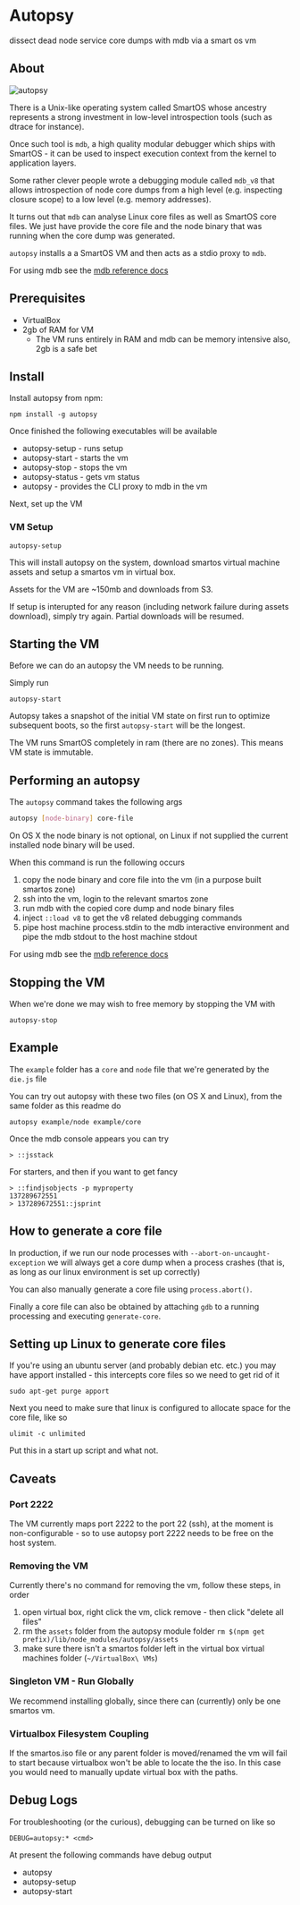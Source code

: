 # Autopsy

dissect dead node service core dumps with mdb via a smart os vm

## About

![autopsy](https://raw.githubusercontent.com/nearform/autopsy/master/rec/autopsy.gif)

There is a Unix-like operating system called SmartOS whose 
ancestry represents a strong investment in low-level 
introspection tools (such as dtrace for instance).

Once such tool is `mdb`, a high quality modular debugger which
ships with SmartOS - it can be used to inspect execution
context from the kernel to application layers.

Some rather clever people wrote a debugging module called `mdb_v8` 
that allows introspection of node core dumps from a high level (e.g.
inspecting closure scope) to a low level (e.g. memory addresses).

It turns out that `mdb` can analyse Linux core files as well
as SmartOS core files. We just have provide the core file 
and the node binary that was running when the core dump was 
generated.

`autopsy` installs a a SmartOS VM and then acts as a 
stdio proxy to `mdb`.

For using mdb see the [mdb reference docs][]

<!--
  TODO: gif screen cast
-->

## Prerequisites

* VirtualBox
* 2gb of RAM for VM
  * The VM runs entirely in RAM and mdb can be memory intensive also, 2gb is a safe bet

## Install

Install autopsy from npm:

```
npm install -g autopsy
```

Once finished the following executables will be available

* autopsy-setup - runs setup
* autopsy-start - starts the vm
* autopsy-stop - stops the vm
* autopsy-status - gets vm status
* autopsy - provides the CLI proxy to mdb in the vm

Next, set up the VM

### VM Setup

```
autopsy-setup
```

This will install autopsy on the system, download smartos
virtual machine assets and setup a smartos vm in virtual box. 

Assets for the VM are ~150mb and downloads from S3.

If setup is interupted for any reason (including network failure
during assets download), simply try again. Partial downloads will
be resumed.

## Starting the VM

Before we can do an autopsy the VM needs to be running. 

Simply run

```
autopsy-start
```

Autopsy takes a snapshot of the initial VM state on first run to
optimize subsequent boots, so the first `autopsy-start` will be 
the longest.

The VM runs SmartOS completely in ram (there are no zones).
This means VM state is immutable.

## Performing an autopsy

The `autopsy` command takes the following args

```sh
autopsy [node-binary] core-file
```

On OS X the node binary is not optional, on Linux
if not supplied the current installed node binary
will be used. 

When this command is run the following occurs

1. copy the node binary and core file into the vm (in a purpose built smartos zone)
2. ssh into the vm, login to the relevant smartos zone
3. run mdb with the copied core dump and node binary files
4. inject `::load v8` to get the v8 related debugging commands
5. pipe host machine process.stdin to the mdb interactive environment and pipe the mdb stdout to the host machine stdout

For using mdb see the [mdb reference docs][]

## Stopping the VM

When we're done we may wish to free memory by stopping the VM with

```
autopsy-stop
```

## Example

The `example` folder has a `core` and `node` file that we're
generated by the `die.js` file 

You can try out autopsy with these two files (on OS X and 
Linux), from the same folder as this readme do

```
autopsy example/node example/core 
```

Once the mdb console appears you can try 

```
> ::jsstack
```

For starters, and then if you want to get fancy 

```
> ::findjsobjects -p myproperty
137289672551
> 137289672551::jsprint
```

## How to generate a core file

In production, if we run our node processes with `--abort-on-uncaught-exception` we will always get a core dump when a process crashes (that is,
as long as our linux environment is set up correctly)

You can also manually generate a core file using `process.abort()`.

Finally a core file can also be obtained by attaching `gdb` to a running processing and executing `generate-core`. 

## Setting up Linux to generate core files

If you're using an ubuntu server (and probably debian etc. etc.) you may have apport installed - this intercepts core files so we need to get rid of it

```
sudo apt-get purge apport
```

Next you need to make sure that linux is configured to allocate
space for the core file, like so

```
ulimit -c unlimited
```

Put this in a start up script and what not.  

## Caveats

### Port 2222

The VM currently maps port 2222 to the port 22 (ssh), at the moment
is non-configurable - so to use autopsy port 2222 needs to be free on the
host system. 

### Removing the VM

Currently there's no command for removing the vm, follow these steps, in order

1. open virtual box, right click the vm, click remove - then click "delete all files"
2. rm the `assets` folder from the autopsy module folder `rm $(npm get prefix)/lib/node_modules/autopsy/assets`
3. make sure there isn't a smartos folder left in the virtual box virtual machines folder (`~/VirtualBox\ VMs`)

### Singleton VM - Run Globally

We recommend installing globally, since there can (currently) only be one
smartos vm. 

### Virtualbox Filesystem Coupling
If the smartos.iso file or any parent folder is moved/renamed
the vm will fail to start because virtualbox won't be able
to locate the the iso. In this case you would need to 
manually update virtual box with the paths.

## Debug Logs

For troubleshooting (or the curious), debugging can be turned 
on like so

```
DEBUG=autopsy:* <cmd>
```

At present the following commands have debug output

* autopsy
* autopsy-setup
* autopsy-start

[mdb reference docs]: https://github.com/joyent/mdb_v8/blob/master/docs/usage.md#node-specific-mdb-command-reference
